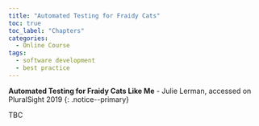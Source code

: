 ```yaml
---
title: "Automated Testing for Fraidy Cats"
toc: true
toc_label: "Chapters"
categories:
  - Online Course
tags:
  - software development
  - best practice
---
```


**Automated Testing for Fraidy Cats Like Me** - Julie Lerman, accessed on PluralSight 2019
{: .notice--primary}

TBC